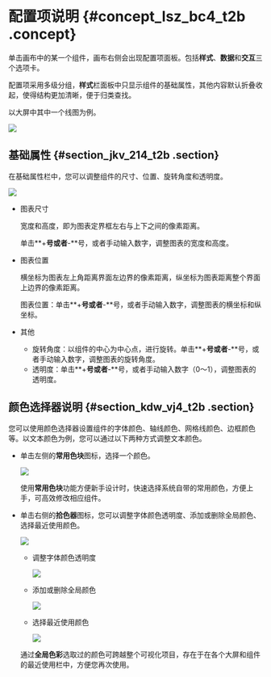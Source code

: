 # 配置项说明 {#concept_lsz_bc4_t2b .concept}

单击画布中的某一个组件，画布右侧会出现配置项面板。包括**样式**、**数据**和**交互**三个选项卡。

配置项采用多级分组，**样式**栏面板中只显示组件的基础属性，其他内容默认折叠收起，使得结构更加清晰，便于归类查找。

以大屏中其中一个线图为例。

![](http://static-aliyun-doc.oss-cn-hangzhou.aliyuncs.com/assets/img/16563/15343267978229_zh-CN.png)

## 基础属性 {#section_jkv_214_t2b .section}

在基础属性栏中，您可以调整组件的尺寸、位置、旋转角度和透明度。

![](http://static-aliyun-doc.oss-cn-hangzhou.aliyuncs.com/assets/img/17407/15343267979302_zh-CN.png)

-   图表尺寸

    宽度和高度，即为图表定界框左右与上下之间的像素距离。

    单击**+**号或者**-**号，或者手动输入数字，调整图表的宽度和高度。

-   图表位置

    横坐标为图表左上角距离界面左边界的像素距离，纵坐标为图表距离整个界面上边界的像素距离。

    图表位置：单击**+**号或者**-**号，或者手动输入数字，调整图表的横坐标和纵坐标。

-   其他
    -   旋转角度：以组件的中心为中心点，进行旋转。单击**+**号或者**-**号，或者手动输入数字，调整图表的旋转角度。
    -   透明度：单击**+**号或者**-**号，或者手动输入数字（0～1），调整图表的透明度。

## 颜色选择器说明 {#section_kdw_vj4_t2b .section}

您可以使用颜色选择器设置组件的字体颜色、轴线颜色、网格线颜色、边框颜色等。以文本颜色为例，您可以通过以下两种方式调整文本颜色。

-   单击左侧的**常用色块**图标，选择一个颜色。

    ![](http://static-aliyun-doc.oss-cn-hangzhou.aliyuncs.com/assets/img/17407/15343267979255_zh-CN.png)

    使用**常用色块**功能方便新手设计时，快速选择系统自带的常用颜色，方便上手，可高效修改相应组件。

-   单击右侧的**拾色器**图标，您可以调整字体颜色透明度、添加或删除全局颜色、选择最近使用颜色。

    ![](http://static-aliyun-doc.oss-cn-hangzhou.aliyuncs.com/assets/img/17407/15343267979256_zh-CN.png)

    -   调整字体颜色透明度

        ![](images/9257_zh-CN.gif)

    -   添加或删除全局颜色

        ![](images/9259_zh-CN.gif)

    -   选择最近使用颜色

        ![](images/9260_zh-CN.gif)

    通过**全局色彩**选取过的颜色可跨越整个可视化项目，存在于在各个大屏和组件的最近使用栏中，方便您再次使用。



